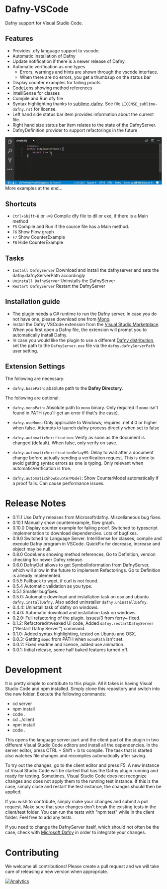 # Dafny-VSCode
Dafny support for Visual Studio Code.

## Features


* Provides .dfy language support to vscode.
* Automatic installation of Dafny
* Update notification if there is a newer release of Dafny. 
* Automatic verification as one types
  * Errors, warnings and hints are shown through the vscode interface.
  * When there are no errors, you get a thumbsup on the status bar
* Display counter examples for failing proofs
* CodeLens showing method references
* IntelliSense for classes
* Compile and Run dfy file
* Syntax highlighting thanks to [sublime-dafny](https://github.com/erggo/sublime-dafny). See file `LICENSE_sublime-dafny.rst` for license. 
* Left hand side status bar item provides information about the current file.
* Right hand size status bar item relates to the state of the DafnyServer.
* DafnyDefinition provider to support refactorings in the future 


![assertions animation](simpleassert.gif)
More examples at the end...

## Shortcuts

* `Ctrl+Shift+B` or `⇧⌘B` Compile dfy file to dll or exe, if there is a Main method
* `F5` Compile and Run if the source file has a Main method. 
* `F6` Show Flow graph
* `F7` Show CounterExample
* `F8` Hide CounterExample

## Tasks
* `Install DafnyServer` Download and install the dafnyserver and sets the dafny.dafnyServerPath accordingly
* `Uninstall DafnyServer` Uninstalls the DafnyServer
* `Restart DafnyServer` Restart the DafnyServer

## Installation guide
* The plugin needs a C# runtime to run the Dafny server. In case you do not have one, please download one from [Mono](http://www.mono-project.com).
* Install the Dafny VSCode extension from the [Visual Studio Marketplace](https://marketplace.visualstudio.com/items?itemName=FunctionalCorrectness.dafny-vscode#overview). When you first open a Dafny file, the extension will prompt you to automatically install Dafny.
* In case you would like the plugin to use a different [Dafny distribution](https://github.com/FunctionalCorrectness/dafny-microsoft/releases), set the path to the `DafnyServer.exe` file via the `dafny.dafnyServerPath` user setting.


## Extension Settings

The following are necessary:

* `dafny.basePath`: absolute path to the **Dafny Directory**. 

The following are optional:

* `dafny.monoPath`: Absolute path to `mono` binary. Only required if `mono` isn't found in PATH (you'll get an error if that's the case).

* `dafny.useMono`: Only applicable to Windows; requires .net 4.0 or higher when false. Attempts to launch dafny process directly when set to false 

* `dafny.automaticVerification`: Verify as soon as the document is changed (default). When false, only verify on save.

* `dafny.automaticVerificationDelayMS`: Delay to wait after a document change before actually sending a verification request. This is done to avoid getting syntax errors as one is typing. Only relevant when automaticVerification is true.

* `dafny.automaticShowCounterModel`: Show CounterModel automatically if a proof fails. Can cause performance issues.

# Release Notes
* 0.11.1 Use Dafny releases from Microsoft/dafny. Miscellaneous bug fixes.
* 0.10.1 Manually show counterexample, flow graph.
* 0.10.0 Display counter example for failing proof. Switched to typescript implementation to download dependencies. Lots of bugfixes.
* 0.9.0 Switched to Language Server. IntelliSense for classes, compile and execute Dafny program in VSCode. QuickFix for decrease, increase and object may be null. 
* 0.8.0 CodeLens showing method references, Go to Definition, version checking for newer Dafny release. 
* 0.6.0 DafnyDef allows to get SymbolInformation from DafnyServer, which will allow in the future to implement Refactorings. Go to Definition is already implemented. 
* 0.5.5 Fallback to wget, if curl is not found.
* 0.5.4 Automatic validation as you type.  
* 0.5.1 Smaller bugfixes. 
* 0.5.0: Automatic download and installation task on osx and ubuntu `dafny.installDafny`. Also added uninstaller `dafny.uninstallDafny`. 
* 0.4.4: Uninstall task of dafny on windows. 
* 0.4.0: Automatic download and installation task on windows. 
* 0.2.0: Full refactoring of the plugin. issues/3 from ferry~ fixed. 
* 0.1.2: Refactored/tweaked UI code, Added `dafny.restartDafnyServer` ("Restart Dafny Server") command.
* 0.1.0: Added syntax highlighting, tested on Ubuntu and OSX.
* 0.0.3: Getting `mono` from PATH when `monoPath` isn't set.
* 0.0.2: Fixed readme and license, added use animation.
* 0.0.1: Initial release, some half baked features turned off.

# Development
It is pretty simple to contribute to this plugin. 
All it takes is having Visual Studio Code and npm installed.
Simply clone this repository and switch into the new folder. Execute the following commands:

* cd server
* npm install
* code .
* cd ../client
* npm install
* code .


This opens the language server part and the client part of the plugin in two different Visual Studio Code editors and install all the dependencies.
In the server editor, press CTRL + Shift + b to compile. The task that is started also watches file changes and recompiles automatically after saving.

To try out the changes, go to the client editor and press F5. A new instance of Visual Studio Code will be started that has the Dafny plugin running and ready for testing.
Sometimes, Visual Studio Code does not recognize changes and does not apply them to the running test instance. If this is the case, simply close and restart the test instance, the changes should then be applied. 

If you wish to contribute, simply make your changes and submit a pull request. Make sure that your changes don't break the existing tests in the client/test folder. 
You can run the tests with "npm test" while in the client folder. Feel free to add any tests.

If you need to change the DafnyServer itself, which should not often be the case, check with [Microsoft Dafny](https://github.com/Microsoft/dafny) in order to integrate your changes.

# Contributing

We welcome all contributions! Please create a pull request and we will take care of releasing a new version when appropriate.

[![Analytics](https://ga-beacon.appspot.com/UA-98083145-1/FunctionalCorrectness/dafny-vscode?pixel)](https://github.com/FunctionalCorrectness/dafny-vscode)

